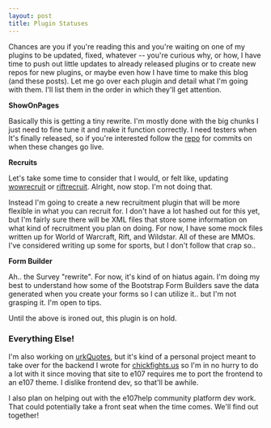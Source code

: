 ```yaml
---
layout: post
title: Plugin Statuses
---
```


Chances are you if you're reading this and you're waiting on one of my plugins to be updated, fixed, whatever -- you're curious why, or how, I have time to push out little updates to already released plugins or to create new repos for new plugins, or maybe even how I have time to make this blog (and these posts). Let me go over each plugin and detail what I'm going with them. I'll list them in the order in which they'll get attention.


**ShowOnPages**

Basically this is getting a tiny rewrite. I'm mostly done with the big chunks I just need to fine tune it and make it function correctly. I need testers when It's finally released, so if you're interested follow the [repo](https://github.com/septor/showonpages/) for commits on when these changes go live.


**Recruits**

Let's take some time to consider that I would, or felt like, updating [wowrecruit](https://github.com/septor/wowrecruit/) or [riftrecruit](https://github.com/septor/riftrecruit/). Alright, now stop. I'm not doing that.

Instead I'm going to create a new recruitment plugin that will be more flexible in what you can recruit for. I don't have a lot hashed out for this yet, but I'm fairly sure there will be XML files that store some information on what kind of recruitment you plan on doing. For now, I have some mock files written up for World of Warcraft, Rift, and Wildstar. All of these are MMOs. I've considered writing up some for sports, but I don't follow that crap so..


**Form Builder**

Ah.. the Survey "rewrite". For now, it's kind of on hiatus again. I'm doing my best to understand how some of the Bootstrap Form Builders save the data generated when you create your forms so I can utilize it.. but I'm not grasping it. I'm open to tips.

Until the above is ironed out, this plugin is on hold.


### Everything Else!

I'm also working on [urkQuotes](https://github.com/septor/urkQuotes/), but it's kind of a personal project meant to take over for the backend I wrote for [chickfights.us](http://chickfights.us) so I'm in no hurry to do a lot with it since moving that site to e107 requires me to port the frontend to an e107 theme. I dislike frontend dev, so that'll be awhile.

I also plan on helping out with the e107help community platform dev work. That could potentially take a front seat when the time comes. We'll find out together!
